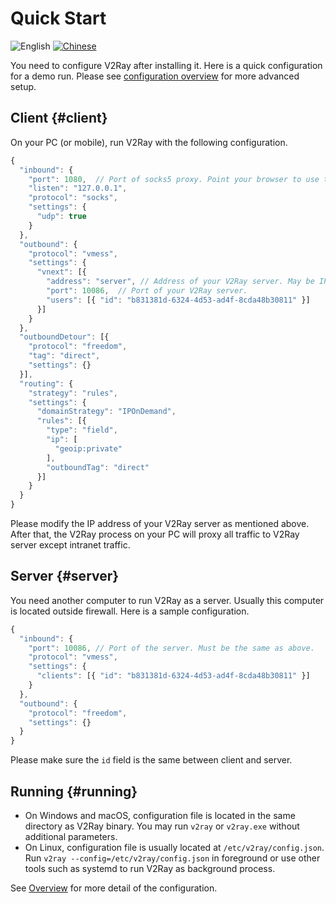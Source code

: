 # Quick Start

![English](../resources/englishc.svg) [![Chinese](../resources/chinese.svg)](.https://www.v2ray.com/chapter_00/start.html)

You need to configure V2Ray after installing it. Here is a quick configuration for a demo run. Please see [configuration overview](../configuration/overview.md) for more advanced setup.

## Client {#client}

On your PC (or mobile), run V2Ray with the following configuration.

```javascript
{
  "inbound": {
    "port": 1080,  // Port of socks5 proxy. Point your browser to use this port.
    "listen": "127.0.0.1",
    "protocol": "socks",
    "settings": {
      "udp": true
    }
  },
  "outbound": {
    "protocol": "vmess",
    "settings": {
      "vnext": [{
        "address": "server", // Address of your V2Ray server. May be IP or domain address.
        "port": 10086,  // Port of your V2Ray server.
        "users": [{ "id": "b831381d-6324-4d53-ad4f-8cda48b30811" }]
      }]
    }
  },
  "outboundDetour": [{
    "protocol": "freedom",
    "tag": "direct",
    "settings": {}
  }],
  "routing": {
    "strategy": "rules",
    "settings": {
      "domainStrategy": "IPOnDemand",
      "rules": [{
        "type": "field",
        "ip": [
          "geoip:private"
        ],
        "outboundTag": "direct"
      }]
    }
  }
}
```

Please modify the IP address of your V2Ray server as mentioned above. After that, the V2Ray process on your PC will proxy all traffic to V2Ray server except intranet traffic.

## Server {#server}

You need another computer to run V2Ray as a server. Usually this computer is located outside firewall. Here is a sample configuration.

```javascript
{
  "inbound": {
    "port": 10086, // Port of the server. Must be the same as above.
    "protocol": "vmess",
    "settings": {
      "clients": [{ "id": "b831381d-6324-4d53-ad4f-8cda48b30811" }]
    }
  },
  "outbound": {
    "protocol": "freedom",
    "settings": {}
  }
}
```

Please make sure the `id` field is the same between client and server.

## Running {#running}

* On Windows and macOS, configuration file is located in the same directory as V2Ray binary. You may run `v2ray` or `v2ray.exe` without additional parameters.
* On Linux, configuration file is usually located at `/etc/v2ray/config.json`. Run `v2ray --config=/etc/v2ray/config.json` in foreground or use other tools such as systemd to run V2Ray as background process.

See [Overview](../configuration/overview.md) for more detail of the configuration.